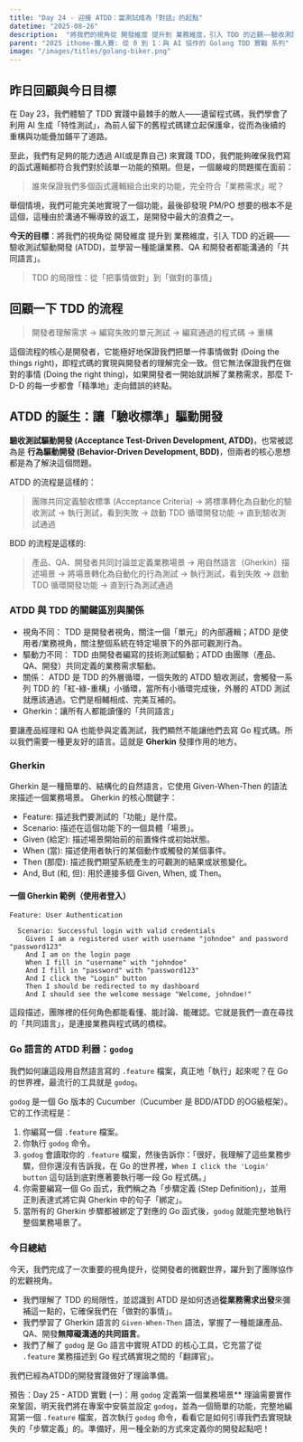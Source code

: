 ```yaml
---
title: "Day 24 - 迎接 ATDD：當測試成為「對話」的起點"
datetime: "2025-08-26"
description:  "將我們的視角從 開發維度 提升到 業務維度，引入 TDD 的近親——驗收測試驅動開發 (ATDD)，並學習一種能讓業務、QA 和開發者都能溝通的「共同語言」。"
parent: "2025 ithome-鐵人賽: 從 0 到 1：與 AI 協作的 Golang TDD 實戰 系列"
image: "/images/titles/golang-biker.png"
---
```


## 昨日回顧與今日目標

在 Day 23，我們體驗了 TDD 實踐中最棘手的敵人——遺留程式碼，我們學會了利用 AI 生成「特性測試」，為前人留下的舊程式碼建立起保護傘，從而為後續的重構與功能疊加鋪平了道路。

至此，我們有足夠的能力透過 AI(或是靠自己) 來實踐 TDD，我們能夠確保我們寫的函式邏輯都符合我們對於該單一功能的預期。但是，一個嚴峻的問題擺在面前：

> 誰來保證我們多個函式邏輯組合出來的功能，完全符合「業務需求」呢？

舉個情境，我們可能完美地實現了一個功能，最後卻發現 PM/PO 想要的根本不是這個，這種由於溝通不暢導致的返工，是開發中最大的浪費之一。

**今天的目標**：將我們的視角從 開發維度 提升到 業務維度，引入 TDD 的近親——驗收測試驅動開發 (ATDD)，並學習一種能讓業務、QA 和開發者都能溝通的「共同語言」。

> TDD 的局限性：從「把事情做對」到「做對的事情」

## 回顧一下 TDD 的流程

> 開發者理解需求 -> 編寫失敗的單元測試 -> 編寫通過的程式碼 -> 重構

這個流程的核心是開發者，它能極好地保證我們把單一件事情做對 (Doing the things right)，即程式碼的實現與開發者的理解完全一致。但它無法保證我們在做對的事情 (Doing the right thing)，如果開發者一開始就誤解了業務需求，那麼 T-D-D 的每一步都會「精準地」走向錯誤的終點。

## ATDD 的誕生：讓「驗收標準」驅動開發

**驗收測試驅動開發 (Acceptance Test-Driven Development, ATDD)**，也常被認為是 **行為驅動開發 (Behavior-Driven Development, BDD)**，但兩者的核心思想都是為了解決這個問題。

ATDD 的流程是這樣的：

> 團隊共同定義驗收標準 (Acceptance Criteria) -> 將標準轉化為自動化的驗收測試 -> 執行測試，看到失敗 -> 啟動 TDD 循環開發功能 -> 直到驗收測試通過

BDD 的流程是這樣的:

> 產品、QA、開發者共同討論並定義業務場景 -> 用自然語言（Gherkin）描述場景 -> 將場景轉化為自動化的行為測試 -> 執行測試，看到失敗 -> 啟動 TDD 循環開發功能 -> 直到行為測試通過

### ATDD 與 TDD 的關鍵區別與關係

- 視角不同： TDD 是開發者視角，關注一個「單元」的內部邏輯；ATDD 是使用者/業務視角，關注整個系統在特定場景下的外部可觀測行為。
- 驅動力不同： TDD 由開發者編寫的技術測試驅動；ATDD 由團隊（產品、QA、開發）共同定義的業務需求驅動。
- 關係： ATDD 是 TDD 的外層循環，一個失敗的 ATDD 驗收測試，會觸發一系列 TDD 的「紅-綠-重構」小循環，當所有小循環完成後，外層的 ATDD 測試就應該通過。它們是相輔相成、完美互補的。
- Gherkin：讓所有人都能讀懂的「共同語言」

要讓產品經理和 QA 也能參與定義測試，我們顯然不能讓他們去寫 Go 程式碼。所以我們需要一種更友好的語言。這就是 **Gherkin** 發揮作用的地方。

### Gherkin

Gherkin 是一種簡單的、結構化的自然語言，它使用 Given-When-Then 的語法來描述一個業務場景。
Gherkin 的核心關鍵字：

- Feature: 描述我們要測試的「功能」是什麼。
- Scenario: 描述在這個功能下的一個具體「場景」。
- Given (給定): 描述場景開始前的前置條件或初始狀態。
- When (當): 描述使用者執行的某個動作或觸發的某個事件。
- Then (那麼): 描述我們期望系統產生的可觀測的結果或狀態變化。
- And, But (和, 但): 用於連接多個 Given, When, 或 Then。

#### 一個 Gherkin 範例（使用者登入）

```gherkin
Feature: User Authentication

  Scenario: Successful login with valid credentials
    Given I am a registered user with username "johndoe" and password "password123"
    And I am on the login page
    When I fill in "username" with "johndoe"
    And I fill in "password" with "password123"
    And I click the "Login" button
    Then I should be redirected to my dashboard
    And I should see the welcome message "Welcome, johndoe!"
```

這段描述，團隊裡的任何角色都能看懂、能討論、能確認。它就是我們一直在尋找的「共同語言」，是連接業務與程式碼的橋樑。

### Go 語言的 ATDD 利器：`godog`

我們如何讓這段用自然語言寫的 `.feature` 檔案，真正地「執行」起來呢？在 Go 的世界裡，最流行的工具就是 `godog`。

`godog` 是一個 Go 版本的 Cucumber（Cucumber 是 BDD/ATDD 的OG級框架）。它的工作流程是：

1. 你編寫一個 `.feature` 檔案。
2. 你執行 `godog` 命令。
3. `godog` 會讀取你的 `.feature` 檔案，然後告訴你：「很好，我理解了這些業務步驟，但你還沒有告訴我，在 Go 的世界裡，`When I click the 'Login' button` 這句話到底對應著要執行哪一段 Go 程式碼。」
4. 你需要編寫一個 Go 函式，我們稱之為「步驟定義 (Step Definition)」，並用正則表達式將它與 Gherkin 中的句子「綁定」。
5. 當所有的 Gherkin 步驟都被綁定了對應的 Go 函式後，`godog` 就能完整地執行整個業務場景了。

### 今日總結

今天，我們完成了一次重要的視角提升，從開發者的微觀世界，躍升到了團隊協作的宏觀視角。

- 我們理解了 TDD 的局限性，並認識到 ATDD 是如何透過**從業務需求出發**來彌補這一點的，它確保我們在「做對的事情」。
- 我們學習了 Gherkin 語言的 `Given-When-Then` 語法，掌握了一種能讓產品、QA、開發**無障礙溝通的共同語言**。
- 我們了解了 `godog` 是 Go 語言中實現 ATDD 的核心工具，它充當了從 `.feature` 業務描述到 Go 程式碼實現之間的「翻譯官」。

我們已經為ATDD的開發實踐做好了理論準備。

預告：Day 25 - ATDD 實戰 (一)：用 `godog` 定義第一個業務場景**
理論需要實作來鞏固，明天我們將在專案中安裝並設定 `godog`，並為一個簡單的功能，完整地編寫第一個 `.feature` 檔案，首次執行 `godog` 命令，看看它是如何引導我們去實現缺失的「步驟定義」的。準備好，用一種全新的方式來定義你的開發起點吧！